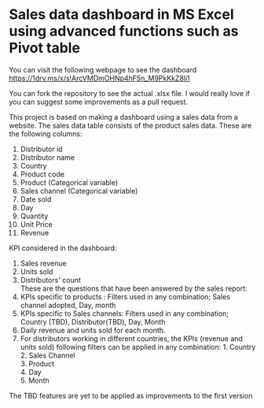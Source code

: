# Sales data dashboard in MS Excel using advanced functions such as Pivot table 

You can visit the following webpage to see the dashboard https://1drv.ms/x/s!ArcVMDmOHNp4hF5n_M9PkKkZ8li1 

You can fork the repository to see the actual .xlsx file. 
I would really love if you can suggest some improvements as a pull request. 

This project is based on making a dashboard using a sales data from a  website. 
The sales data table consists of the product sales data. These are the following columns: 						
1. Distributor id						
2. Distributor name						
3. Country						
4. Product code						
5. Product (Categorical variable)						
6. Sales channel (Categorical variable)						
7. Date sold						
8. Day						
9. Quantity						
10. Unit Price						
11. Revenue						

KPI considered in the dashboard: 
1. Sales revenue
2. Units sold 
3. Distributors' count													
These are the questions that have been answered by the sales report:													
1. KPIs specific to products : Filters used in any combination; Sales channel adopted, Day, month 													
2. KPIs specific to Sales channels: Filters used in any combination; Country (TBD), Distributor(TBD), Day, Month													
3. Daily revenue and units sold for each month. 													
3. For distributors working in different countries, the KPIs (revenue and units sold) following filters can be applied in any combination:													1. Country												
        2. Sales Channel												
        3. Product												
        4. Day												
        5. Month
     
 The TBD features are yet to be applied as improvements to the first version
